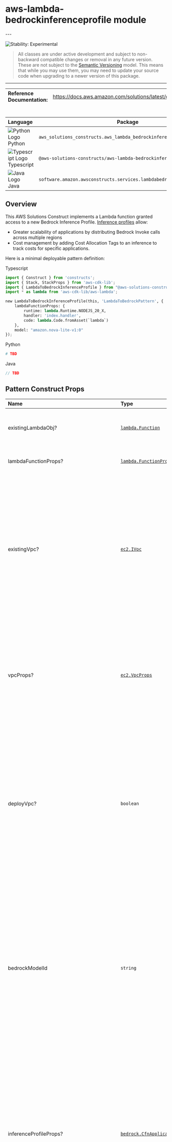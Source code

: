 # aws-lambda-bedrockinferenceprofile module

<!--BEGIN STABILITY BANNER-->---


![Stability: Experimental](https://img.shields.io/badge/stability-Experimental-important.svg?style=for-the-badge)

> All classes are under active development and subject to non-backward compatible changes or removal in any
> future version. These are not subject to the [Semantic Versioning](https://semver.org/) model.
> This means that while you may use them, you may need to update your source code when upgrading to a newer version of this package.

---
<!--END STABILITY BANNER-->

| **Reference Documentation**:| <span style="font-weight: normal">https://docs.aws.amazon.com/solutions/latest/constructs/</span>|
|:-------------|:-------------|

<div style="height:8px"></div>

| **Language**     | **Package**        |
|:-------------|-----------------|
|![Python Logo](https://docs.aws.amazon.com/cdk/api/latest/img/python32.png) Python|`aws_solutions_constructs.aws_lambda_bedrockinferenceprofile`|
|![Typescript Logo](https://docs.aws.amazon.com/cdk/api/latest/img/typescript32.png) Typescript|`@aws-solutions-constructs/aws-lambda-bedrockinferenceprofile`|
|![Java Logo](https://docs.aws.amazon.com/cdk/api/latest/img/java32.png) Java|`software.amazon.awsconstructs.services.lambdabedrockinferenceprofile`|

## Overview

This AWS Solutions Construct implements a Lambda function granted access to a new Bedrock Inference Profile. [Inference profiles](https://aws.amazon.com/blogs/machine-learning/getting-started-with-cross-region-inference-in-amazon-bedrock/) allow:

* Greater scalability of applications by distributing Bedrock Invoke calls across multiple regions
* Cost management by adding Cost Allocation Tags to an inference to track costs for specific applications.

Here is a minimal deployable pattern definition:

Typescript

```python
import { Construct } from 'constructs';
import { Stack, StackProps } from 'aws-cdk-lib';
import { LambdaToBedrockInferenceProfile } from "@aws-solutions-constructs/aws-lambda-bedrockinferenceprofile";
import * as lambda from 'aws-cdk-lib/aws-lambda';

new LambdaToBedrockInferenceProfile(this, 'LambdaToBedrockPattern', {
    lambdaFunctionProps: {
        runtime: lambda.Runtime.NODEJS_20_X,
        handler: 'index.handler',
        code: lambda.Code.fromAsset(`lambda`)
    },
    model: "amazon.nova-lite-v1:0"
});
```

Python

```python
# TBD
```

Java

```java
// TBD
```

## Pattern Construct Props

| **Name**     | **Type**        | **Description** |
|:-------------|:----------------|-----------------|
|existingLambdaObj?|[`lambda.Function`](https://docs.aws.amazon.com/cdk/api/v2/docs/aws-cdk-lib.aws_lambda.Function.html)|Existing instance of Lambda Function object, providing both this and `lambdaFunctionProps` will cause an error.|
|lambdaFunctionProps?|[`lambda.FunctionProps`](https://docs.aws.amazon.com/cdk/api/v2/docs/aws-cdk-lib.aws_lambda.FunctionProps.html)|Optional user provided props to override the default props for the Lambda function.|
|existingVpc?|[`ec2.IVpc`](https://docs.aws.amazon.com/cdk/api/v2/docs/aws-cdk-lib.aws_ec2.IVpc.html)|An optional, existing VPC into which this pattern should be deployed. When deployed in a VPC, the Lambda function will use ENIs in the VPC to access network resources and an Interface Endpoint will be created in the VPC for Amazon Bedrock and Bedrock-Runtime. If an existing VPC is provided, the `deployVpc` property cannot be `true`. This uses `ec2.IVpc` to allow clients to supply VPCs that exist outside the stack using the [`ec2.Vpc.fromLookup()`](https://docs.aws.amazon.com/cdk/api/v2/docs/aws-cdk-lib.aws_ec2.Vpc.html#static-fromwbrlookupscope-id-options) method.|
|vpcProps?|[`ec2.VpcProps`](https://docs.aws.amazon.com/cdk/api/v2/docs/aws-cdk-lib.aws_ec2.VpcProps.html)|Optional user provided properties to override the default properties for the new VPC. `enableDnsHostnames`, `enableDnsSupport`, `natGateways` and `subnetConfiguration` are set by the pattern, so any values for those properties supplied here will be overridden. If `deployVpc` is not `true` then this property will be ignored.|
|deployVpc?|`boolean`|Whether to create a new VPC based on `vpcProps` into which to deploy this pattern. Setting this to true will deploy the minimal, most private VPC to run the pattern:<ul><li> One isolated subnet in each Availability Zone used by the CDK program</li><li>`enableDnsHostnames` and `enableDnsSupport` will both be set to true</li></ul>If this property is `true` then `existingVpc` cannot be specified. Defaults to `false`.|
|bedrockModelId|`string`|The foundation model to use with the inference profile. Depending on whether the deployment is cross region or single region, he construct will create the correct inference profile name and and assign IAM permissions to the Lambda function allowing access to the foundation model in all appropriate regions. For all of this to occur, the model must be specified here and *not* in `inferenceProfileProps`. Be certain that the account is granted access to the foundation model in [all the regions covered by the cross-region inference profile](https://docs.aws.amazon.com/bedrock/latest/userguide/inference-profiles-support.html).|
|inferenceProfileProps?|[`bedrock.CfnApplicationInferenceProfileProps`](https://docs.aws.amazon.com/cdk/api/v2/docs/aws-cdk-lib.aws_bedrock.CfnApplicationInferenceProfileProps.html)|This is where you set tags required for tracking inference calls. Do not populate the copyFrom attribute - the construct will populate this based upon the model sent in bedrockModelId (this allows the construct to correctly create all the other dependencies like the required IAM policies). If the copyFrom attribute is supplied here the construct will throw an error. The construct will also set a unique, stack specific inferenceProfileName - you may override that name here, but it is not recommended.
|deployCrossRegionProfile|boolean| Whether to deploy a cross-region inference profile that will automatically distribute Invoke calls across multiple regions. Note that at the time of this writing, cross-region profiles are only available in [US, EMEA and APAC](https://docs.aws.amazon.com/bedrock/latest/userguide/inference-profiles-support.html). Single region profiles are available in every region supporting Bedrock models. Defaults to `true`|
|foundationModelEnvironmentVariableName?|string|Optional Name for the Lambda function environment variable set to the Model name. Defaults to BEDROCK_MODEL|
|inferenceProfileEnvironmentVariableName?|string|Optional Name for the Lambda function environment variable set to the inference profile arn. Defaults to BEDROCK_PROFILE|

## Pattern Properties

| **Name**     | **Type**        | **Description** |
|:-------------|:----------------|-----------------|
|lambdaFunction|[`lambda.Function`](https://docs.aws.amazon.com/cdk/api/v2/docs/aws-cdk-lib.aws_lambda.Function.html)|Returns an instance of the Lambda function created by the pattern.|
|inferenceProfile|[`CfnApplicationInferenceProfile`](https://docs.aws.amazon.com/cdk/api/v2/docs/aws-cdk-lib.aws_bedrock.CfnApplicationInferenceProfile.html)|The inference profile created by the construct.|
|vpc?|[`ec2.IVpc`](https://docs.aws.amazon.com/cdk/api/v2/docs/aws-cdk-lib.aws_ec2.IVpc.html)|Returns an interface on the VPC used by the pattern (if any). This may be a VPC created by the pattern or the VPC supplied to the pattern constructor.|

## Default settings

Out of the box implementation of the Construct without any override will set the following defaults:

### AWS Lambda Function

* Configure limited privilege access IAM role for Lambda function, granting Invoke privileges for:

  * The new inference profile
  * The appropriate foundation model in all regions in the geographic area. For single region inference profiles, access is only granted to model in the current region.
* Enable reusing connections with Keep-Alive for NodeJs Lambda function
* Enable X-Ray Tracing
* Set Environment Variables

  * (default) BEDROCK_PROFILE
  * (default) BEDROCK_MODEL

### Amazon Bedrock Inference Profile

* Cross-region inference profile for provided model by default
* Geographic area prefix in arn defaults to value appropriate for deployment region (e.g. would us 'us' for us-east-1 deployment)

## Architecture

![Architecture Diagram](architecture.png)

---


© Copyright Amazon.com, Inc. or its affiliates. All Rights Reserved.

